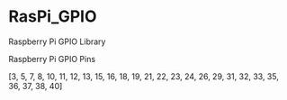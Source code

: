 RasPi_GPIO
========

Raspberry Pi GPIO Library

Raspberry Pi GPIO Pins

[3, 5, 7, 8, 10, 11, 12, 13, 15, 16, 18, 19, 21, 22, 23, 24, 26, 29, 31, 32, 33, 35, 36, 37, 38, 40]
